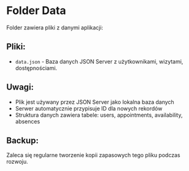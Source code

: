 # Folder Data

Folder zawiera pliki z danymi aplikacji:

## Pliki:
- `data.json` - Baza danych JSON Server z użytkownikami, wizytami, dostępnościami.

## Uwagi:
- Plik jest używany przez JSON Server jako lokalna baza danych
- Serwer automatycznie przypisuje ID dla nowych rekordów
- Struktura danych zawiera tabele: users, appointments, availability, absences

## Backup:
Zaleca się regularne tworzenie kopii zapasowych tego pliku podczas rozwoju.